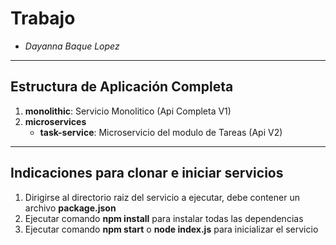 # Trabajo 
  - _Dayanna Baque Lopez_


---

## Estructura de Aplicación Completa

1. **monolithic**: Servicio Monolitico (Api Completa V1)
1. **microservices**
   - **task-service**: Microservicio del modulo de Tareas (Api V2)

---

## Indicaciones para clonar e iniciar servicios

1. Dirigirse al directorio raiz del servicio a ejecutar, debe contener un archivo **package.json**
1. Ejecutar comando **npm install** para instalar todas las dependencias
1. Ejecutar comando **npm start** o **node index.js** para inicializar el servicio
